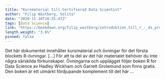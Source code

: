 ```yaml
---
title: "Kursmaterial till Certifierad Data Scientist"
author: "Filip Wästberg, Solita"
date: "2020-11-10T10:35:47Z"
tags: [Data Science]
link: "https://bookdown.org/filip_wastberg/introduktion_till_r_-_ds_programmet/"
length_weight: "3.6%"
pinned: false
---
```


Det här dokumentet innehåller kursmaterial och övningar för det första blockets R-övningar. [...] För att ta del av det här materialet behöver du inte några särskilda förkunskaper. Övningarna och upplägget följer boken R for Data Science av Hadley Wickham och Garrett Grolemund som finns gratis. Den boken är ett utmärkt fördjupande komplement till det här ...
